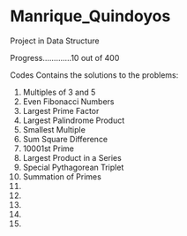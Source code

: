 Manrique_Quindoyos
==================

Project in Data Structure

Progress.............10 out of 400

Codes Contains the solutions to the problems:
1. Multiples of 3 and 5
2. Even Fibonacci Numbers
3. Largest Prime Factor
4. Largest Palindrome Product
5. Smallest Multiple
6. Sum Square Difference
7. 10001st Prime
8. Largest Product in a Series
9. Special Pythagorean Triplet
10. Summation of Primes
11.
12.
13.
14.
15.

